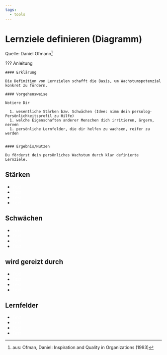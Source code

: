 ```yaml
---
tags:
  - tools
---
```


# Lernziele definieren (Diagramm)

Quelle: Daniel Ofmann[^1]

??? Anleitung

    #### Erklärung

    Die Definition von Lernzielen schafft die Basis, um Wachstumspotenzial konkret zu fördern.

    #### Vorgehensweise

    Notiere Dir

      1. wesentliche Stärken bzw. Schwächen (Idee: nimm dein persolog-Persönlichkeitsprofil zu Hilfe)
      1. welche Eigenschaften anderer Menschen dich irritieren, ärgern, nerven
      1. persönliche Lernfelder, die dir helfen zu wachsen, reifer zu werden


    #### Ergebnis/Nutzen

    Du förderst dein persönliches Wachstum durch klar definierte Lernziele.

## Stärken

- <span style="color: white;">Text</span>
- <span style="color: white;">Text</span>
- <span style="color: white;">Text</span>
- <span style="color: white;">Text</span>

## Schwächen

- <span style="color: white;">Text</span>
- <span style="color: white;">Text</span>
- <span style="color: white;">Text</span>
- <span style="color: white;">Text</span>

## wird gereizt durch

- <span style="color: white;">Text</span>
- <span style="color: white;">Text</span>
- <span style="color: white;">Text</span>
- <span style="color: white;">Text</span>

## Lernfelder

- <span style="color: white;">Text</span>
- <span style="color: white;">Text</span>
- <span style="color: white;">Text</span>
- <span style="color: white;">Text</span>

[^1]: aus: Ofman, Daniel: Inspiration and Quality in Organizations (1993)
